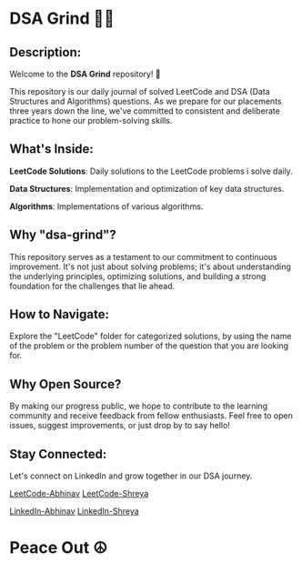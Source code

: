 # DSA Grind 🚀🤙
## Description:
Welcome to the **DSA Grind** repository! 🚀

This repository is our daily journal of solved LeetCode and DSA (Data Structures and Algorithms) questions. As we prepare for our placements three years down the line, we've committed to consistent and deliberate practice to hone our problem-solving skills.

## What's Inside:

**LeetCode Solutions**: Daily solutions to the LeetCode problems i solve daily.

**Data Structures**: Implementation and optimization of key data structures.

**Algorithms**: Implementations of various algorithms.

## Why "dsa-grind"?
This repository serves as a testament to our commitment to continuous improvement. It's not just about solving problems; it's about understanding the underlying principles, optimizing solutions, and building a strong foundation for the challenges that lie ahead.

## How to Navigate:
Explore the "LeetCode" folder for categorized solutions, by using the name of the problem or the problem number of the question that you are looking for.

## Why Open Source?
By making our progress public, we hope to contribute to the learning community and receive feedback from fellow enthusiasts. Feel free to open issues, suggest improvements, or just drop by to say hello!

## Stay Connected:
Let's connect on LinkedIn and grow together in our DSA journey.

[LeetCode-Abhinav](https://leetcode.com/abhinav24shukla08/)   [LeetCode-Shreya](https://leetcode.com/srivastavashreyaa/)

[LinkedIn-Abhinav](https://www.linkedin.com/in/abhinavshu/)   [LinkedIn-Shreya](https://www.linkedin.com/in/shreya-srivastava-544908287?utm_source=share&utm_campaign=share_via&utm_content=profile&utm_medium=android_app)

# Peace Out ☮️
